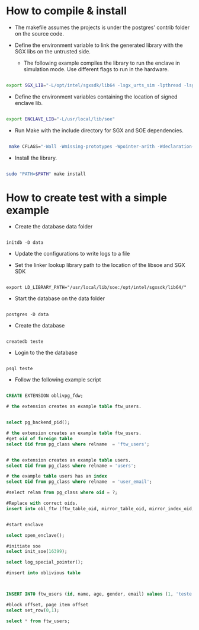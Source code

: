 # How to compile & install

- The makefile assumes the projects is under the postgres' contrib folder on the source code.

- Define the environment variable to link the generated library with the SGX libs on the untrusted side.

	- The following example compiles the library to run the enclave in simulation mode.
	Use different flags to run in the hardware.

```bash 

export SGX_LIB="-L/opt/intel/sgxsdk/lib64 -lsgx_urts_sim -lpthread -lsgx_uae_service_sim"

```

- Define the environment variables containing the location of signed enclave lib.
 
 ```bash

 export ENCLAVE_LIB="-L/usr/local/lib/soe"

 ```


- Run Make with the include directory for SGX and SOE dependencies.

```bash

 make CFLAGS="-Wall -Wmissing-prototypes -Wpointer-arith -Wdeclaration-after-statement -Wendif-labels -Wmissing-format-attribute -Wformat-security -fno-strict-aliasing -fwrapv -fexcess-precision=standard -g -O0 -fPIC -I. -I./ -I/usr/local/pgsql/include/server -I/usr/local/pgsql/include/internal -I/usr/local/include/soe -I/opt/intel/sgxsdk/include"

```

- Install the library.

```bash

sudo "PATH=$PATH" make install

```

# How to create test with a simple example

- Create the database data folder

```shell

initdb -D data

```

- Update the configurations to write logs to a file

- Set the linker lookup library path to the location of the libsoe and SGX SDK

```shell

export LD_LIBRARY_PATH="/usr/local/lib/soe:/opt/intel/sgxsdk/lib64/"

```

- Start the database on the data folder

```shell

postgres -D data

```

- Create the database


```shell

createdb teste

```

- Login to the the database

```shell

psql teste

```


- Follow the following example script

```sql

CREATE EXTENSION oblivpg_fdw;

# the extension creates an example table ftw_users.


select pg_backend_pid();

# the extension creates an example table ftw_users.
#get oid of foreign table 
select Oid from pg_class where relname  = 'ftw_users';


# the extension creates an example table users.
select Oid from pg_class where relname = 'users';

# the example table users has an index 
select Oid from pg_class where relname  = 'user_email';

#select relam from pg_class where oid = ?;

#Replace with correct oids.
insert into obl_ftw (ftw_table_oid, mirror_table_oid, mirror_index_oid, ftw_table_nblocks, ftw_index_nblocks, init) values(16399, 16392, 16395, 100, 100, false);


#start enclave

select open_enclave();

#initiate soe
select init_soe(16399);

select log_special_pointer();

#insert into oblivious table



INSERT INTO ftw_users (id, name, age, gender, email) values (1, 'teste', 20, 1, 'teste');

#block offset, page item offset
select set_row(0,1);

select * from ftw_users;

```
